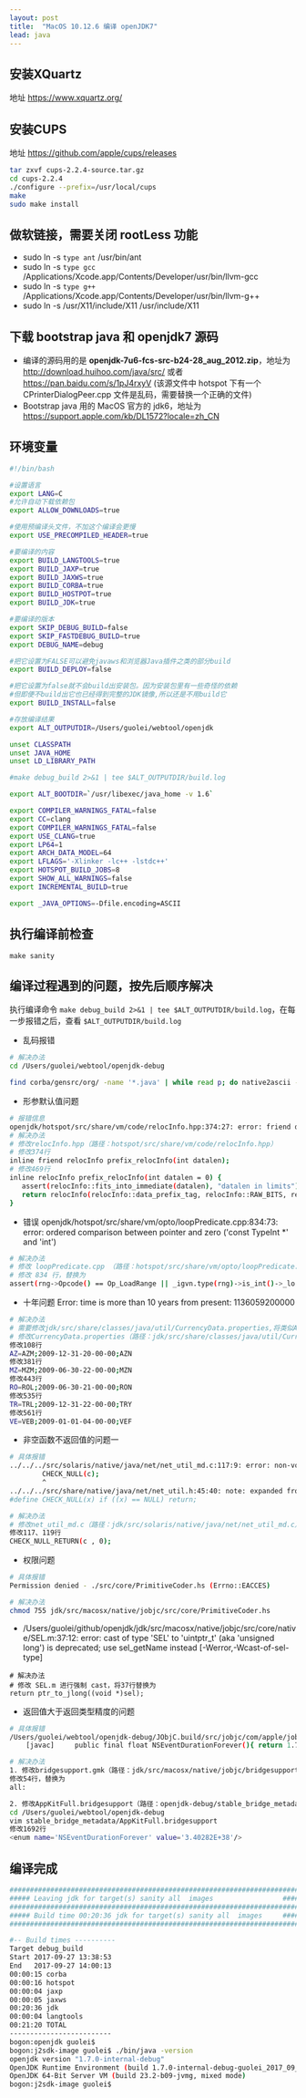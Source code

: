 ```yaml
---
layout: post
title:  "MacOS 10.12.6 编译 openJDK7"
lead: java
---
```


## 安装XQuartz
地址 https://www.xquartz.org/

## 安装CUPS
地址 https://github.com/apple/cups/releases
```bash
tar zxvf cups-2.2.4-source.tar.gz
cd cups-2.2.4
./configure --prefix=/usr/local/cups
make
sudo make install
```

## 做软链接，需要关闭 rootLess 功能
* sudo ln -s `type ant` /usr/bin/ant
* sudo ln -s `type gcc` /Applications/Xcode.app/Contents/Developer/usr/bin/llvm-gcc
* sudo ln -s `type g++` /Applications/Xcode.app/Contents/Developer/usr/bin/llvm-g++
* sudo ln -s /usr/X11/include/X11 /usr/include/X11

## 下载 bootstrap java 和 openjdk7 源码
* 编译的源码用的是 __openjdk-7u6-fcs-src-b24-28_aug_2012.zip__，地址为 http://download.huihoo.com/java/src/  或者   https://pan.baidu.com/s/1pJ4rxyV (该源文件中 hotspot 下有一个 CPrinterDialogPeer.cpp 文件是乱码，需要替换一个正确的文件)
* Bootstrap java 用的 MacOS 官方的 jdk6，地址为 https://support.apple.com/kb/DL1572?locale=zh_CN

## 环境变量
```bash
#!/bin/bash

#设置语言
export LANG=C
#允许自动下载依赖包
export ALLOW_DOWNLOADS=true

#使用预编译头文件，不加这个编译会更慢
export USE_PRECOMPILED_HEADER=true

#要编译的内容
export BUILD_LANGTOOLS=true
export BUILD_JAXP=true
export BUILD_JAXWS=true
export BUILD_CORBA=true
export BUILD_HOSTPOT=true
export BUILD_JDK=true

#要编译的版本
export SKIP_DEBUG_BUILD=false
export SKIP_FASTDEBUG_BUILD=true
export DEBUG_NAME=debug

#把它设置为FALSE可以避免javaws和浏览器Java插件之类的部分build
export BUILD_DEPLOY=false

#把它设置为false就不会build出安装包。因为安装包里有一些奇怪的依赖
#但即便不build出它也已经得到完整的JDK镜像,所以还是不用build它
export BUILD_INSTALL=false

#存放编译结果
export ALT_OUTPUTDIR=/Users/guolei/webtool/openjdk

unset CLASSPATH
unset JAVA_HOME
unset LD_LIBRARY_PATH

#make debug_build 2>&1 | tee $ALT_OUTPUTDIR/build.log

export ALT_BOOTDIR=`/usr/libexec/java_home -v 1.6`

export COMPILER_WARNINGS_FATAL=false
export CC=clang
export COMPILER_WARNINGS_FATAL=false
export USE_CLANG=true
export LP64=1
export ARCH_DATA_MODEL=64
export LFLAGS='-Xlinker -lc++ -lstdc++'
export HOTSPOT_BUILD_JOBS=8
export SHOW_ALL_WARNINGS=false
export INCREMENTAL_BUILD=true

export _JAVA_OPTIONS=-Dfile.encoding=ASCII
```

## 执行编译前检查
`make sanity`

## 编译过程遇到的问题，按先后顺序解决
执行编译命令 `make debug_build 2>&1 | tee $ALT_OUTPUTDIR/build.log`，在每一步报错之后，查看 `$ALT_OUTPUTDIR/build.log`
* 乱码报错

```bash
# 解决办法
cd /Users/guolei/webtool/openjdk-debug

find corba/gensrc/org/ -name '*.java' | while read p; do native2ascii -encoding UTF-8 $p > tmpj; mv tmpj $p; done
```
* 形参默认值问题

```bash
# 报错信息
openjdk/hotspot/src/share/vm/code/relocInfo.hpp:374:27: error: friend declaration specifying a default argument must be a definition
# 解决办法
# 修改relocInfo.hpp（路径：hotspot/src/share/vm/code/relocInfo.hpp）
# 修改374行
inline friend relocInfo prefix_relocInfo(int datalen);
# 修改469行
inline relocInfo prefix_relocInfo(int datalen = 0) {
   assert(relocInfo::fits_into_immediate(datalen), "datalen in limits");
   return relocInfo(relocInfo::data_prefix_tag, relocInfo::RAW_BITS, relocInfo::datalen_tag | datalen);
}
```
* 错误 openjdk/hotspot/src/share/vm/opto/loopPredicate.cpp:834:73: error: ordered comparison between pointer and zero ('const TypeInt *' and 'int')

```bash
# 解决办法
# 修改 loopPredicate.cpp （路径：hotspot/src/share/vm/opto/loopPredicate.cpp）
# 修改 834 行，替换为
assert(rng->Opcode() == Op_LoadRange || _igvn.type(rng)->is_int()->_lo >= 0, "must be");
```
* 十年问题 Error: time is more than 10 years from present: 1136059200000

```bash
# 解决办法
# 需要修改jdk/src/share/classes/java/util/CurrencyData.properties,将类似AZ=AZM;2005-12-31-20-00-00;AZN的时间修改为距离编译日期小于10年，比如我统一修改为2015-12-31-20-00-00;
# 修改CurrencyData.properties（路径：jdk/src/share/classes/java/util/CurrencyData.properties）
修改108行
AZ=AZM;2009-12-31-20-00-00;AZN
修改381行
MZ=MZM;2009-06-30-22-00-00;MZN
修改443行
RO=ROL;2009-06-30-21-00-00;RON
修改535行
TR=TRL;2009-12-31-22-00-00;TRY
修改561行
VE=VEB;2009-01-01-04-00-00;VEF
```
* 非空函数不返回值的问题一

```bash
# 具体报错
../../../src/solaris/native/java/net/net_util_md.c:117:9: error: non-void function 'getDefaultScopeID' should return a value [-Wreturn-type]
        CHECK_NULL(c);
        ^
../../../src/share/native/java/net/net_util.h:45:40: note: expanded from macro 'CHECK_NULL'
#define CHECK_NULL(x) if ((x) == NULL) return;

# 解决办法
# 修改net_util_md.c（路径：jdk/src/solaris/native/java/net/net_util_md.c）
修改117、119行
CHECK_NULL_RETURN(c , 0);
```
* 权限问题

```bash
# 具体报错
Permission denied - ./src/core/PrimitiveCoder.hs (Errno::EACCES)

# 解决办法
chmod 755 jdk/src/macosx/native/jobjc/src/core/PrimitiveCoder.hs
```
* /Users/guolei/github/openjdk/jdk/src/macosx/native/jobjc/src/core/native/SEL.m:37:12: error: cast of type 'SEL' to 'uintptr_t' (aka 'unsigned long') is deprecated; use sel_getName instead [-Werror,-Wcast-of-sel-type]

```
# 解决办法
# 修改 SEL.m 进行强制 cast，将37行替换为
return ptr_to_jlong((void *)sel);
```
* 返回值大于返回类型精度的问题

```bash
# 具体报错
/Users/guolei/webtool/openjdk-debug/JObjC.build/src/jobjc/com/apple/jobjc/appkit/AppKitFramework.java:444: ?????
    [javac]     public final float NSEventDurationForever(){ return 1.797693134862316E+308f; }

# 解决办法
1. 修改bridgesupport.gmk（路径：jdk/src/macosx/native/jobjc/bridgesupport.gmk）
修改54行，替换为
all:

2. 修改AppKitFull.bridgesupport（路径：openjdk-debug/stable_bridge_metadata/AppKitFull.bridgesupport）
cd /Users/guolei/webtool/openjdk-debug
vim stable_bridge_metadata/AppKitFull.bridgesupport
修改1692行
<enum name='NSEventDurationForever' value='3.40282E+38'/>
```

## 编译完成

```bash
########################################################################
##### Leaving jdk for target(s) sanity all  images                 #####
########################################################################
##### Build time 00:20:36 jdk for target(s) sanity all  images     #####
########################################################################

#-- Build times ----------
Target debug_build
Start 2017-09-27 13:38:53
End   2017-09-27 14:00:13
00:00:15 corba
00:00:16 hotspot
00:00:04 jaxp
00:00:05 jaxws
00:20:36 jdk
00:00:04 langtools
00:21:20 TOTAL
-------------------------
bogon:openjdk guolei$
bogon:j2sdk-image guolei$ ./bin/java -version
openjdk version "1.7.0-internal-debug"
OpenJDK Runtime Environment (build 1.7.0-internal-debug-guolei_2017_09_27_11_36-b00)
OpenJDK 64-Bit Server VM (build 23.2-b09-jvmg, mixed mode)
bogon:j2sdk-image guolei$
```
